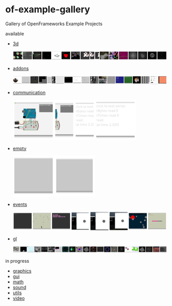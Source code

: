 # of-example-gallery
Gallery of OpenFrameworks Example Projects

available

- [3d](3d/README.md)

  ![3d montage](3d/montage.png)

- [addons](addons/README.md)

  ![addons montage](addons/montage.png)

- [communication](communication/README.md)

  ![communication montage](communication/montage.png)

- [empty](empty/README.md)

  ![empty montage](empty/montage.png)

- [events](events/README.md)

  ![events montage](events/montage.png)
  
- [gl](gl/README.md)
 
  ![events montage](gl/montage.png)  

in progress

- [graphics](graphics/README.md)
- [gui](gui/README.md)
- [math](math/README.md)
- [sound](sound/README.md)
- [utils](utils/README.md)
- [video](video/README.md)